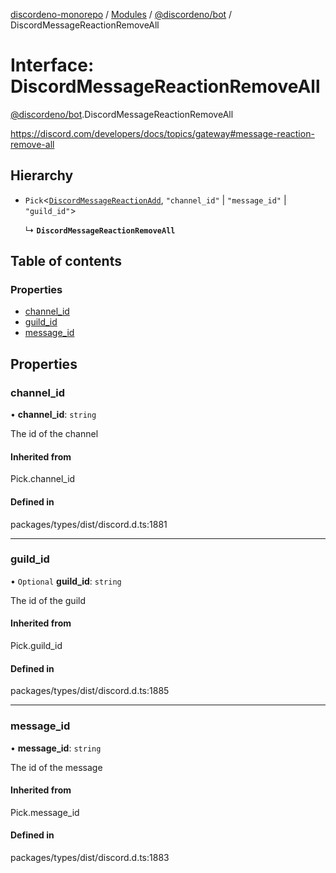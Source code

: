 [discordeno-monorepo](../README.md) / [Modules](../modules.md) / [@discordeno/bot](../modules/discordeno_bot.md) / DiscordMessageReactionRemoveAll

# Interface: DiscordMessageReactionRemoveAll

[@discordeno/bot](../modules/discordeno_bot.md).DiscordMessageReactionRemoveAll

https://discord.com/developers/docs/topics/gateway#message-reaction-remove-all

## Hierarchy

- `Pick`<[`DiscordMessageReactionAdd`](discordeno_bot.DiscordMessageReactionAdd.md), `"channel_id"` \| `"message_id"` \| `"guild_id"`\>

  ↳ **`DiscordMessageReactionRemoveAll`**

## Table of contents

### Properties

- [channel_id](discordeno_bot.DiscordMessageReactionRemoveAll.md#channel_id)
- [guild_id](discordeno_bot.DiscordMessageReactionRemoveAll.md#guild_id)
- [message_id](discordeno_bot.DiscordMessageReactionRemoveAll.md#message_id)

## Properties

### channel_id

• **channel_id**: `string`

The id of the channel

#### Inherited from

Pick.channel_id

#### Defined in

packages/types/dist/discord.d.ts:1881

---

### guild_id

• `Optional` **guild_id**: `string`

The id of the guild

#### Inherited from

Pick.guild_id

#### Defined in

packages/types/dist/discord.d.ts:1885

---

### message_id

• **message_id**: `string`

The id of the message

#### Inherited from

Pick.message_id

#### Defined in

packages/types/dist/discord.d.ts:1883
